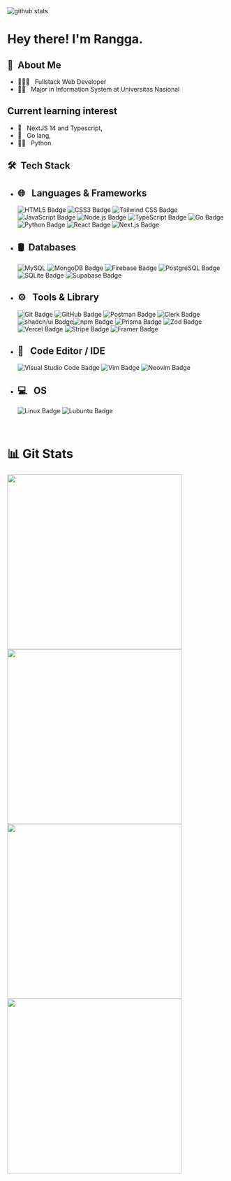 <picture decoding="async" loading="lazy">
  <source media="(prefers-color-scheme: light)" srcset="https://pixel-profile.vercel.app/api/github-stats?username=Rangga056&theme=road_trip&include_all_commits=true">
  <source media="(prefers-color-scheme: dark)" srcset="https://pixel-profile.vercel.app/api/github-stats?username=Rangga056&screen_effect=true&theme=road_trip&include_all_commits=true">
  <img alt="github stats" src="https://pixel-profile.vercel.app/api/github-stats?username=Rangga056&theme=road_trip&include_all_commits=true">
</picture>

<h1> Hey there! I'm Rangga.</h1>

<h2>👦 &nbsp;About Me </h2>

- 👨🏻‍💻 &nbsp; Fullstack Web Developer
- 🧑‍🏫 &nbsp; Major in Information System at Universitas Nasional

<h2>Current learning interest</h2>

- 🤖 &nbsp; NextJS 14 and Typescript,
- 🤔 &nbsp; Go lang,
- 🙇🏻 &nbsp; Python.

<h2> 🛠 &nbsp;Tech Stack</h2>

- ## 🌐 &nbsp; Languages & Frameworks
  ![HTML5 Badge](https://img.shields.io/badge/HTML5-E34F26?logo=html5&logoColor=fff&style=flat)
  ![CSS3 Badge](https://img.shields.io/badge/CSS3-1572B6?logo=css3&logoColor=fff&style=flat)
  ![Tailwind CSS Badge](https://img.shields.io/badge/Tailwind%20CSS-06B6D4?logo=tailwindcss&logoColor=fff&style=flat)
  ![JavaScript Badge](https://img.shields.io/badge/JavaScript-F7DF1E?logo=javascript&logoColor=000&style=flat)
  ![Node.js Badge](https://img.shields.io/badge/Node.js-393?logo=nodedotjs&logoColor=fff&style=flat)
  ![TypeScript Badge](https://img.shields.io/badge/TypeScript-3178C6?logo=typescript&logoColor=fff&style=flat)
  ![Go Badge](https://img.shields.io/badge/Go-00ADD8?logo=go&logoColor=fff&style=flat)
  ![Python Badge](https://img.shields.io/badge/Python-3776AB?logo=python&logoColor=fff&style=flat)
  ![React Badge](https://img.shields.io/badge/React-61DAFB?logo=react&logoColor=000&style=flat)
  ![Next.js Badge](https://img.shields.io/badge/Next.js-000?logo=nextdotjs&logoColor=fff&style=flat)
- ## 🛢 &nbsp;Databases
  ![MySQL](https://img.shields.io/badge/-MySQL-333333?style=flat&logo=mysql)
  ![MongoDB Badge](https://img.shields.io/badge/MongoDB-47A248?logo=mongodb&logoColor=fff&style=flat)
  ![Firebase Badge](https://img.shields.io/badge/Firebase-FFCA28?logo=firebase&logoColor=000&style=flat)
  ![PostgreSQL Badge](https://img.shields.io/badge/PostgreSQL-4169E1?logo=postgresql&logoColor=fff&style=flat)
  ![SQLite Badge](https://img.shields.io/badge/SQLite-003B57?logo=sqlite&logoColor=fff&style=flat)
  ![Supabase Badge](https://img.shields.io/badge/Supabase-3FCF8E?logo=supabase&logoColor=fff&style=flat)
- ## ⚙️ &nbsp; Tools & Library
  ![Git Badge](https://img.shields.io/badge/Git-F05032?logo=git&logoColor=fff&style=flat)
  ![GitHub Badge](https://img.shields.io/badge/GitHub-181717?logo=github&logoColor=fff&style=flat)
  ![Postman Badge](https://img.shields.io/badge/Postman-FF6C37?logo=postman&logoColor=fff&style=flat)
  ![Clerk Badge](https://img.shields.io/badge/Clerk-6C47FF?logo=clerk&logoColor=fff&style=flat)
  ![shadcn/ui Badge](https://img.shields.io/badge/shadcn%2Fui-000?logo=shadcnui&logoColor=fff&style=flat)![npm Badge](https://img.shields.io/badge/npm-CB3837?logo=npm&logoColor=fff&style=flat)
  ![Prisma Badge](https://img.shields.io/badge/Prisma-2D3748?logo=prisma&logoColor=fff&style=flat)
  ![Zod Badge](https://img.shields.io/badge/Zod-3E67B1?logo=zod&logoColor=fff&style=flat)
  ![Vercel Badge](https://img.shields.io/badge/Vercel-000?logo=vercel&logoColor=fff&style=flat)
  ![Stripe Badge](https://img.shields.io/badge/Stripe-008CDD?logo=stripe&logoColor=fff&style=flat)
  ![Framer Badge](https://img.shields.io/badge/Framer-05F?logo=framer&logoColor=fff&style=flat)
- ## 🔧 &nbsp; Code Editor / IDE
  ![Visual Studio Code Badge](https://img.shields.io/badge/Visual%20Studio%20Code-007ACC?logo=visualstudiocode&logoColor=fff&style=flat)
  ![Vim Badge](https://img.shields.io/badge/Vim-019733?logo=vim&logoColor=fff&style=flat)
  ![Neovim Badge](https://img.shields.io/badge/Neovim-57A143?logo=neovim&logoColor=fff&style=flat)
- ## 💻 &nbsp; OS
  ![Linux Badge](https://img.shields.io/badge/Linux-FCC624?logo=linux&logoColor=000&style=flat)
  ![Lubuntu Badge](https://img.shields.io/badge/Lubuntu-0068C8?logo=lubuntu&logoColor=fff&style=flat)

  <br/>

# 📊 Git Stats
<a href="https://github.com/Rangga056">
  <img width="400" src="https://github-readme-stats.vercel.app/api?username=Rangga056&theme=tokyonight&show_icons=true&hide_border=true&count_private=true"/>
  <br/>
  <img width="400" src="https://github-readme-streak-stats.herokuapp.com/?user=Rangga056&theme=tokyonight&hide_border=true"/>
  <br/>
  <img width="400" src="https://github-readme-stats.vercel.app/api/top-langs/?username=Rangga056&theme=tokyonight&show_icons=true&hide_border=true&layout=compact" />
  <br/>
  <img width="400" src="https://github-profile-trophy.vercel.app/?username=Rangga056&theme=tokyonight&no-frame=true&column=3&row=2" /> 
</a>
